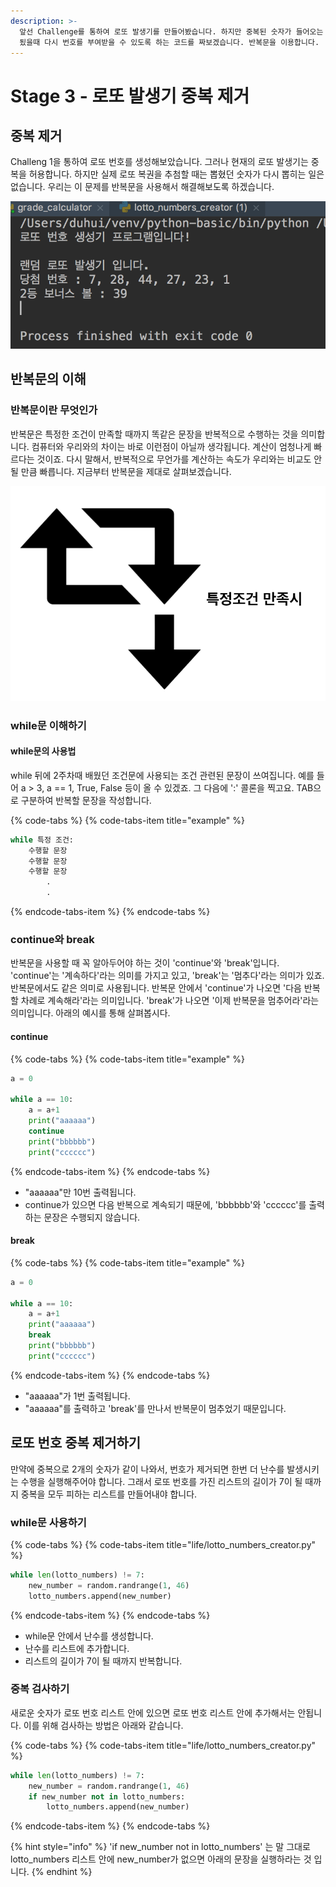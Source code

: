 ```yaml
---
description: >-
  앞선 Challenge를 통하여 로또 발생기를 만들어봤습니다. 하지만 중복된 숫자가 들어오는 문제가 있는데요. 이를 해결하기 위해서 중복이
  됬을때 다시 번호를 부여받을 수 있도록 하는 코드를 짜보겠습니다. 반복문을 이용합니다.
---
```


# Stage 3 - 로또 발생기 중복 제거

## 중복 제거

Challeng 1을 통하여 로또 번호를 생성해보았습니다. 그러나 현재의 로또 발생기는 중복을 허용합니다. 하지만 실제 로또 복권을 추첨할 때는 뽑혔던 숫자가 다시 뽑히는 일은 없습니다. 우리는 이 문제를 반복문을 사용해서 해결해보도록 하겠습니다.

![&#xC644;&#xC131;&#xB41C; &#xB85C;&#xB610; &#xBC1C;&#xC0DD;&#xAE30;](../.gitbook/assets/image%20%2883%29.png)

## 반복문의 이해

### 반복문이란 무엇인가

반복문은 특정한 조건이 만족할 때까지 똑같은 문장을 반복적으로 수행하는 것을 의미합니다. 컴퓨터와 우리와의 차이는 바로 이런점이 아닐까 생각됩니다. 계산이 엄청나게 빠르다는 것이죠. 다시 말해서, 반복적으로 무언가를 계산하는 속도가 우리와는 비교도 안 될 만큼 빠릅니다. 지금부터 반복문을 제대로 살펴보겠습니다.

![&#xBC18;&#xBCF5;&#xBB38;](../.gitbook/assets/image%20%2849%29.png)

### while문 이해하기

#### while문의 사용법

while 뒤에 2주차때 배웠던 조건문에 사용되는 조건 관련된 문장이 쓰여집니다. 예를 들어 a &gt; 3, a == 1, True, False 등이 올 수 있겠죠. 그 다음에 ':' 콜론을 찍고요.  TAB으로 구분하여 반복할 문장을 작성합니다.

{% code-tabs %}
{% code-tabs-item title="example" %}
```python
while 특정 조건:
    수행할 문장
    수행할 문장
    수행할 문장
        .
        .
```
{% endcode-tabs-item %}
{% endcode-tabs %}

### continue와 break

반복문을 사용할 때 꼭 알아두어야 하는 것이 'continue'와 'break'입니다. 'continue'는 '계속하다'라는 의미를 가지고 있고, 'break'는 '멈추다'라는 의미가 있죠. 반복문에서도 같은 의미로 사용됩니다. 반복문 안에서 'continue'가 나오면 '다음 반복 할 차례로 계속해라'라는 의미입니다. 'break'가 나오면 '이제 반복문을 멈추어라'라는 의미입니다. 아래의 예시를 통해 살펴봅시다.

#### continue

{% code-tabs %}
{% code-tabs-item title="example" %}
```python
a = 0

while a == 10:
    a = a+1
    print("aaaaaa")
    continue
    print("bbbbbb")
    print("cccccc")
```
{% endcode-tabs-item %}
{% endcode-tabs %}

* "aaaaaa"만 10번 출력됩니다.
* continue가 있으면 다음 반복으로 계속되기 때문에, 'bbbbbb'와 'cccccc'를 출력하는 문장은 수행되지 않습니다.

#### break

{% code-tabs %}
{% code-tabs-item title="example" %}
```python
a = 0

while a == 10:
    a = a+1
    print("aaaaaa")
    break
    print("bbbbbb")
    print("cccccc")
```
{% endcode-tabs-item %}
{% endcode-tabs %}

* "aaaaaa"가 1번 출력됩니다.
* "aaaaaa"를 출력하고 'break'를 만나서 반복문이 멈추었기 때문입니다.

## 로또 번호 중복 제거하기

만약에 중복으로 2개의 숫자가 같이 나와서, 번호가 제거되면 한번 더 난수를 발생시키는 수행을 실행해주어야 합니다. 그래서 로또 번호를 가진 리스트의 길이가 7이 될 때까지 중복을 모두 피하는 리스트를 만들어내야 합니다.

### while문 사용하기

{% code-tabs %}
{% code-tabs-item title="life/lotto\_numbers\_creator.py" %}
```python
while len(lotto_numbers) != 7:
    new_number = random.randrange(1, 46)
    lotto_numbers.append(new_number)
```
{% endcode-tabs-item %}
{% endcode-tabs %}

* while문 안에서 난수를 생성합니다.
* 난수를 리스트에 추가합니다.
* 리스트의 길이가 7이 될 때까지 반복합니다.

### 중복 검사하기

새로운 숫자가 로또 번호 리스트 안에 있으면 로또 번호 리스트 안에 추가해서는 안됩니다. 이를 위해 검사하는 방법은 아래와 같습니다.

{% code-tabs %}
{% code-tabs-item title="life/lotto\_numbers\_creator.py" %}
```python
while len(lotto_numbers) != 7:
    new_number = random.randrange(1, 46)
    if new_number not in lotto_numbers:
        lotto_numbers.append(new_number)
```
{% endcode-tabs-item %}
{% endcode-tabs %}

{% hint style="info" %}
'if new\_number not in lotto\_numbers' 는 말 그대로 lotto\_numbers 리스트 안에 new\_number가 없으면 아래의 문장을 실행하라는 것 입니다.
{% endhint %}

